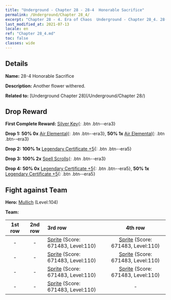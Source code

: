 ```yaml
---
title: "Underground - Chapter 28 - 28-4  Honorable Sacrifice"
permalink: /Underground/Chapter 28_4/
excerpt: "Chapter 28 - 4. Era of Chaos  Underground - Chapter 28_4. 28-4  Honorable Sacrifice"
last_modified_at: 2021-07-13
locale: en
ref: "Chapter 28_4.md"
toc: false
classes: wide
---
```


## Details

 **Name:** 28-4  Honorable Sacrifice

 **Description:**       Another flower withered.

 **Related to:** [Underground Chapter 28](/Underground/Chapter 28/)

## Drop Reward

 **First Complete Reward:** [Silver Key](/Items/con_693/){: .btn .btn--era3}

 **Drop 1:** **50% 0x** [Air Elemental](/Items/her_448/){: .btn .btn--era3}, **50% 1x** [Air Elemental](/Items/her_448/){: .btn .btn--era3}

 **Drop 2:** **100% 1x** [Legendary Certificate +5](/Items/mat_102/){: .btn .btn--era5}

 **Drop 3:** **100% 2x** [Spell Scrolls](/Items/con_694/){: .btn .btn--era3}

 **Drop 4:** **50% 0x** [Legendary Certificate +5](/Items/mat_102/){: .btn .btn--era5}, **50% 1x** [Legendary Certificate +5](/Items/mat_102/){: .btn .btn--era5}


## Fight against Team
 **Hero:** [Mullich](/heroes/Mullich/) (Level:104)

 **Team:**


  | 1st row | 2nd row | 3rd row | 4th row |
  |:----:|:----:|:----|:----:|
  | - | - | [Sprite](/units/Sprite/) (Score: 671483, Level:110)  | [Sprite](/units/Sprite/) (Score: 671483, Level:110)  |
  | - | - | [Sprite](/units/Sprite/) (Score: 671483, Level:110)  | [Sprite](/units/Sprite/) (Score: 671483, Level:110)  |
  | - | - | [Sprite](/units/Sprite/) (Score: 671483, Level:110)  | [Sprite](/units/Sprite/) (Score: 671483, Level:110)  |
  | - | - | [Sprite](/units/Sprite/) (Score: 671483, Level:110)  | - |


